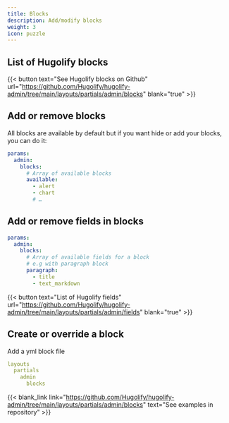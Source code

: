```yaml
---
title: Blocks
description: Add/modify blocks
weight: 3
icon: puzzle
---
```


## List of Hugolify blocks

{{< button text="See Hugolify blocks on Github" url="https://github.com/Hugolify/hugolify-admin/tree/main/layouts/partials/admin/blocks" blank="true" >}}

## Add or remove blocks

All blocks are available by default but if you want hide or add your blocks, you can do it:

```yml
params:
  admin:
    blocks:
      # Array of available blocks
      available:
        - alert
        - chart
        # …
```


## Add or remove fields in blocks

```yml
params:
  admin:
    blocks:
      # Array of available fields for a block
      # e.g with paragraph block
      paragraph:
        - title
        - text_markdown
```

{{< button text="List of Hugolify fields" url="https://github.com/Hugolify/hugolify-admin/tree/main/layouts/partials/admin/fields" blank="true" >}}

## Create or override a block

Add a yml block file

```yml
layouts
  partials
    admin
      blocks
```

{{< blank_link link="https://github.com/Hugolify/hugolify-admin/tree/main/layouts/partials/admin/blocks" text="See examples in repository" >}}
